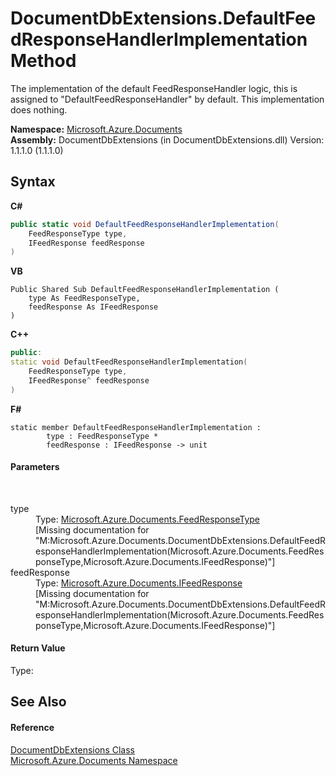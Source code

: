 # DocumentDbExtensions.DefaultFeedResponseHandlerImplementation Method 
 

The implementation of the default FeedResponseHandler logic, this is assigned to "DefaultFeedResponseHandler" by default. This implementation does nothing.

**Namespace:**&nbsp;<a href="856b2e23-9c8b-2618-f913-67d85d500616">Microsoft.Azure.Documents</a><br />**Assembly:**&nbsp;DocumentDbExtensions (in DocumentDbExtensions.dll) Version: 1.1.1.0 (1.1.1.0)

## Syntax

**C#**<br />
``` C#
public static void DefaultFeedResponseHandlerImplementation(
	FeedResponseType type,
	IFeedResponse feedResponse
)
```

**VB**<br />
``` VB
Public Shared Sub DefaultFeedResponseHandlerImplementation ( 
	type As FeedResponseType,
	feedResponse As IFeedResponse
)
```

**C++**<br />
``` C++
public:
static void DefaultFeedResponseHandlerImplementation(
	FeedResponseType type, 
	IFeedResponse^ feedResponse
)
```

**F#**<br />
``` F#
static member DefaultFeedResponseHandlerImplementation : 
        type : FeedResponseType * 
        feedResponse : IFeedResponse -> unit 

```


#### Parameters
&nbsp;<dl><dt>type</dt><dd>Type: <a href="715754c4-da49-a7e9-8c04-2bf3ac982d7c">Microsoft.Azure.Documents.FeedResponseType</a><br />\[Missing <param name="type"/> documentation for "M:Microsoft.Azure.Documents.DocumentDbExtensions.DefaultFeedResponseHandlerImplementation(Microsoft.Azure.Documents.FeedResponseType,Microsoft.Azure.Documents.IFeedResponse)"\]</dd><dt>feedResponse</dt><dd>Type: <a href="cbcd444d-ffe1-6199-9c3a-29fa6b4f474e">Microsoft.Azure.Documents.IFeedResponse</a><br />\[Missing <param name="feedResponse"/> documentation for "M:Microsoft.Azure.Documents.DocumentDbExtensions.DefaultFeedResponseHandlerImplementation(Microsoft.Azure.Documents.FeedResponseType,Microsoft.Azure.Documents.IFeedResponse)"\]</dd></dl>

#### Return Value
Type: <br />

## See Also


#### Reference
<a href="2e7c24fb-f7c9-2314-1ff8-386e1be4f471">DocumentDbExtensions Class</a><br /><a href="856b2e23-9c8b-2618-f913-67d85d500616">Microsoft.Azure.Documents Namespace</a><br />